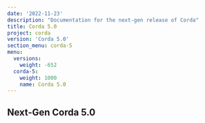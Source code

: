 ```yaml
---
date: '2022-11-23'
description: "Documentation for the next-gen release of Corda"
title: Corda 5.0
project: corda
version: 'Corda 5.0'
section_menu: corda-5
menu:
  versions:
    weight: -652
  corda-5:
    weight: 1000
    name: Corda 5.0
---
```


## Next-Gen Corda 5.0
